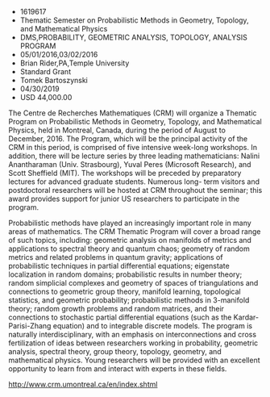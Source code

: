 
* 1619617
* Thematic Semester on Probabilistic Methods in Geometry, Topology, and Mathematical Physics
* DMS,PROBABILITY, GEOMETRIC ANALYSIS, TOPOLOGY, ANALYSIS PROGRAM
* 05/01/2016,03/02/2016
* Brian Rider,PA,Temple University
* Standard Grant
* Tomek Bartoszynski
* 04/30/2019
* USD 44,000.00

The Centre de Recherches Mathematiques (CRM) will organize a Thematic Program on
Probabilistic Methods in Geometry, Topology, and Mathematical Physics, held in
Montreal, Canada, during the period of August to December, 2016. The Program,
which will be the principal activity of the CRM in this period, is comprised of
five intensive week-long workshops. In addition, there will be lecture series by
three leading mathematicians: Nalini Anantharaman (Univ. Strasbourg), Yuval
Peres (Microsoft Research), and Scott Sheffield (MIT). The workshops will be
preceded by preparatory lectures for advanced graduate students. Numerous long-
term visitors and postdoctoral researchers will be hosted at CRM throughout the
seminar; this award provides support for junior US researchers to participate in
the program.

Probabilistic methods have played an increasingly important role in many areas
of mathematics. The CRM Thematic Program will cover a broad range of such
topics, including: geometric analysis on manifolds of metrics and applications
to spectral theory and quantum chaos; geometry of random metrics and related
problems in quantum gravity; applications of probabilistic techniques in partial
differential equations; eigenstate localization in random domains; probabilistic
results in number theory; random simplicial complexes and geometry of spaces of
triangulations and connections to geometric group theory, manifold learning,
topological statistics, and geometric probability; probabilistic methods in
3-manifold theory; random growth problems and random matrices, and their
connections to stochastic partial differential equations (such as the Kardar-
Parisi-Zhang equation) and to integrable discrete models. The program is
naturally interdisciplinary, with an emphasis on interconnections and cross
fertilization of ideas between researchers working in probability, geometric
analysis, spectral theory, group theory, topology, geometry, and mathematical
physics. Young researchers will be provided with an excellent opportunity to
learn from and interact with experts in these fields.

http://www.crm.umontreal.ca/en/index.shtml
